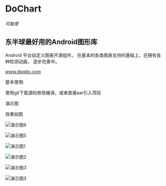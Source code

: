 # DoChart

###### 可能是
## 东半球最好用的Android图形库


Android 平台自定义图表开源组件。  在基本的各类图表支持的基础上，还拥有各种检测动画，  逐步完善中。

www.dqqdo.com

基本使用:

使用git下载源码修改编译，或者直接aar引入项目


演示图

效果如图

![演示图6](https://github.com/zmobs/DoChart/blob/master/image/6.gif)

![演示图5](https://github.com/zmobs/DoChart/blob/master/image/5.gif)

![演示图1](https://github.com/zmobs/DoChart/blob/master/image/scale.gif) 

![演示图2](https://github.com/zmobs/DoChart/blob/master/image/2.gif) 

![演示图3](https://github.com/zmobs/DoChart/blob/master/image/3.png)

![演示图3](https://github.com/zmobs/DoChart/blob/master/image/vol.png)


